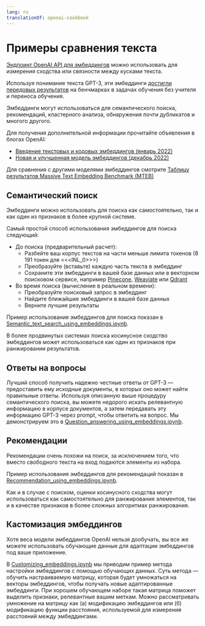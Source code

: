 ```yaml
---
lang: ru
translationOf: openai-cookbook
---
```


# Примеры сравнения текста

[Эндпоинт OpenAI API для эмбеддингов](https://beta.openai.com/docs/guides/embeddings) можно использовать для измерения сходства или связности между кусками текста.

Используя понимание текста GPT-3, эти эмбеддинги [достигли передовых результатов](https://arxiv.org/abs/2201.10005) на бенчмарках в задачах обучения без учителя и переноса обучения.

Эмбеддинги могут использоваться для семантического поиска, рекомендаций, кластерного анализа, обнаружения почти дубликатов и многого другого.

Для получения дополнительной информации прочитайте объявления в блогах OpenAI:

- [Введение текстовых и кодовых эмбеддингов (январь 2022)](https://openai.com/blog/introducing-text-and-code-embeddings/)
- [Новая и улучшенная модель эмбеддингов (декабрь 2022)](https://openai.com/blog/new-and-improved-embedding-model/)

Для сравнения с другими моделями эмбеддингов смотрите [Таблицу результатов Massive Text Embedding Benchmark (MTEB)](https://huggingface.co/spaces/mteb/leaderboard)

## Семантический поиск

Эмбеддинги можно использовать для поиска как самостоятельно, так и как один из признаков в более крупной системе.

Самый простой способ использования эмбеддингов для поиска следующий:

- До поиска (предварительный расчет):
  - Разбейте ваш корпус текстов на части меньше лимита токенов (8 191 токен для &lt;&lt;&lt;INL_0>>>)
  - Преобразуйте (вставьте) каждую часть текста в эмбеддинг
  - Сохраните эти эмбеддинги в вашей базе данных или в векторном поисковом сервисе, например [Pinecone](https://www.pinecone.io), [Weaviate](https://weaviate.io) или [Qdrant](https://qdrant.tech)
- Во время поиска (вычисление в реальном времени):
  - Преобразуйте поисковый запрос в эмбеддинг
  - Найдите ближайшие эмбеддинги в вашей базе данных
  - Верните лучшие результаты

Пример использования эмбеддингов для поиска показан в [Semantic_text_search_using_embeddings.ipynb](https://github.com/openai/openai-cookbook/blob/main/examples/Semantic_text_search_using_embeddings.ipynb).

В более продвинутых системах поиска косинусное сходство эмбеддингов может использоваться как один из признаков при ранжировании результатов.

## Ответы на вопросы

Лучший способ получить надежно честные ответы от GPT-3 — предоставить ему исходные документы, в которых оно может найти правильные ответы. Используя описанную выше процедуру семантического поиска, вы можете недорого искать релевантную информацию в корпусе документов, а затем передавать эту информацию GPT-3 через prompt, чтобы ответить на вопрос. Мы демонстрируем это в [Question_answering_using_embeddings.ipynb](https://github.com/openai/openai-cookbook/blob/main/examples/Question_answering_using_embeddings.ipynb).

## Рекомендации

Рекомендации очень похожи на поиск, за исключением того, что вместо свободного текста на вход подаются элементы из набора.

Пример использования эмбеддингов для рекомендаций показан в [Recommendation_using_embeddings.ipynb](https://github.com/openai/openai-cookbook/blob/main/examples/Recommendation_using_embeddings.ipynb).

Как и в случае с поиском, оценки косинусного сходства могут использоваться как самостоятельно для ранжирования элементов, так и в качестве признаков в более сложных алгоритмах ранжирования.

## Кастомизация эмбеддингов

Хотя веса модели эмбеддингов OpenAI нельзя дообучать, вы все же можете использовать обучающие данные для адаптации эмбеддингов под ваше приложение.

В [Customizing_embeddings.ipynb](https://github.com/openai/openai-cookbook/blob/main/examples/Customizing_embeddings.ipynb) мы приводим пример метода настройки эмбеддингов с помощью обучающих данных. Суть метода — обучить настраиваемую матрицу, которая будет умножаться на векторы эмбеддингов, чтобы получать новые адаптированные эмбеддинги. При хорошем обучающем наборе такая матрица поможет выделить признаки, релевантные вашим меткам. Можно рассматривать умножение на матрицу как (а) модификацию эмбеддингов или (б) модификацию функции расстояния, используемой для измерения расстояний между эмбеддингами.